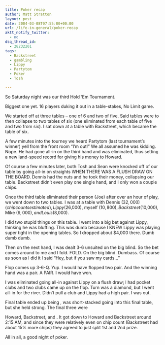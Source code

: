 ```yaml
---
title: Poker recap
author: Matt Stratton
layout: post
date: 2004-03-08T07:55:00+00:00
url: /life-in-general/poker-recap
aktt_notify_twitter:
  - no
dsq_thread_id:
  - 28232201
tags:
  - Backstreet
  - gambling
  - Lippy
  - Partytom
  - Poker
  - Tosh

---
```

So Saturday night was our third Hold &#8216;Em Tournament.

Biggest one yet. 16 players duking it out in a table-stakes, No Limit game.

We started off at three tables &#8211; one of 6 and two of five. Said tables were to then collapse to two tables of six (one eliminated from each table of five and two from six). I sat down at a table with Backstreet, which became the table of six.

A few minutes into the tourney we heard Partytom (last tournament&#8217;s winner) yell from the front room &#8220;I&#8217;m out!&#8221; We all assumed he was kidding. Nope. He had gone all-in on the third hand and was eliminated, thus setting a new land-speed record for giving his money to Howard.

Of course a few minutes later, both Tosh and Sean were knocked off of our table by going all-in on straights WHEN THERE WAS A FLUSH DRAW ON THE BOARD. Dennis had the nuts and he took their money, collapsing our table. Backstreet didn&#8217;t even play one single hand, and I only won a couple chips.

Once the third table eliminated their person (Joe) after over an hour of play, we went down to two tables. I was at a table with Dennis ($32,000) (chip counts estimated), Lippy ($26,000), myself ($10,800), Backstreet ($10,000), Mike ($9,000), and Louis ($8,000).

I did two stupid things on this table. I went into a big bet against Lippy, thinking he was bluffing. This was dumb because I KNEW Lippy was playing super tight in the opening tables. So I dropped about $4,000 there. Dumb dumb dumb.

Then on the next hand, I was dealt 3-6 unsuited on the big blind. So the bet comes around to me and I fold. FOLD. On the big blind. Dumbass. Of course as soon as I did it I said &#8220;Hey, but if you saw my cards&#8230;&#8221;

Flop comes up 3-6-Q. Yup. I would have flopped two pair. And the winning hand was a pair. A PAIR. I would have won.

I was eliminated going all-in against Lippy on a flush draw; I had pocket clubs and two clubs came up on the flop. Turn was a diamond, but I went all-in for the river. Didn&#8217;t pull a club and Lippy had a high pair. I was out.

Final table ended up being , was short-stacked going into this final table, but she held strong. The final three were
  
Howard, Backstreet, and . It got down to Howard and Backstreet around 2:15 AM, and since they were relatively even on chip count (Backstreet had about 15% more chips) they agreed to just split 1st and 2nd prize.

All in all, a good night of poker.